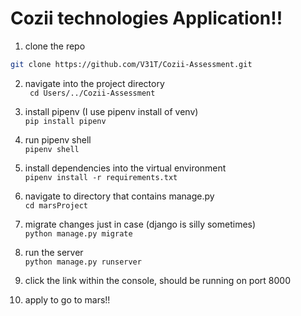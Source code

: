 # Cozii technologies Application!!

1. clone the repo 
```bash
git clone https://github.com/V31T/Cozii-Assessment.git
```

2. navigate into the project directory  
``` cd Users/../Cozii-Assessment```

3. install pipenv (I use pipenv install of venv)  
```pip install pipenv```

4. run pipenv shell  
```pipenv shell```

5. install dependencies into the virtual environment  
```pipenv install -r requirements.txt```

6. navigate to directory that contains manage.py  
```cd marsProject```

7. migrate changes just in case (django is silly sometimes)  
```python manage.py migrate```

8. run the server  
``` python manage.py runserver ```
  
9. click the link within the console, should be running on port 8000  
  
10. apply to go to mars!!  

